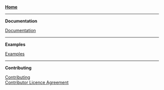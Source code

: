 **[Home](Home)**

---

**Documentation**

[Documentation](../tree/main/docs/)  

---

**Examples**

[Examples](../tree/main/examples)  

---

**Contributing**  

[Contributing](Contributing)  
[Contributor Licence Agreement](Megaport_Contributor_Licence_Agreement)  

